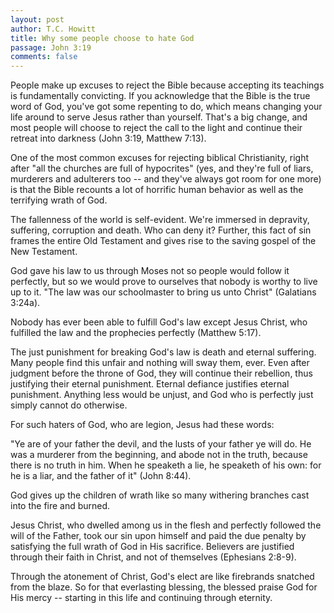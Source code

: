 ```yaml
---
layout: post
author: T.C. Howitt
title: Why some people choose to hate God
passage: John 3:19
comments: false
---
```


People make up excuses to reject the Bible because accepting its teachings is fundamentally convicting. If you acknowledge that the Bible is the true word of God, you've got some repenting to do, which means changing your life around to serve Jesus rather than yourself. That's a big change, and most people will choose to reject the call to the light and continue their retreat into darkness (John 3:19, Matthew 7:13).

One of the most common excuses for rejecting biblical Christianity, right after "all the churches are full of hypocrites" (yes, and they're full of liars, murderers and adulterers too -- and they've always got room for one more) is that the Bible recounts a lot of horrific human behavior as well as the terrifying wrath of God.

The fallenness of the world is self-evident. We're immersed in depravity, suffering, corruption and death. Who can deny it? Further, this fact of sin frames the entire Old Testament and gives rise to the saving gospel of the New Testament.

God gave his law to us through Moses not so people would follow it perfectly, but so we would prove to ourselves that nobody is worthy to live up to it. "The law was our schoolmaster to bring us unto Christ" (Galatians 3:24a).

Nobody has ever been able to fulfill God's law except Jesus Christ, who fulfilled the law and the prophecies perfectly (Matthew 5:17).

The just punishment for breaking God's law is death and eternal suffering. Many people find this unfair and nothing will sway them, ever. Even after judgment before the throne of God, they will continue their rebellion, thus justifying their eternal punishment. Eternal defiance justifies eternal punishment. Anything less would be unjust, and God who is perfectly just simply cannot do otherwise.

For such haters of God, who are legion, Jesus had these words:

"Ye are of your father the devil, and the lusts of your father ye will do. He was a murderer from the beginning, and abode not in the truth, because there is no truth in him. When he speaketh a lie, he speaketh of his own: for he is a liar, and the father of it" (John 8:44).

God gives up the children of wrath like so many withering branches cast into the fire and burned.

Jesus Christ, who dwelled among us in the flesh and perfectly followed the will of the Father, took our sin upon himself and paid the due penalty by satisfying the full wrath of God in His sacrifice. Believers are justified through their faith in Christ, and not of themselves (Ephesians 2:8-9).

Through the atonement of Christ, God's elect are like firebrands snatched from the blaze. So for that everlasting blessing, the blessed praise God for His mercy -- starting in this life and continuing through eternity.
